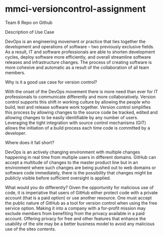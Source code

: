 # mmci-versioncontrol-assignment
Team 6 Repo on Github

Description of Use Case

DevOps is an engineering movement or practice that ties together the development and operations of software – two previously exclusive fields. As a result, IT and software professionals are able to shorten development cycles, deploy software more efficiently, and overall streamline software releases and infrastructure changes. The process of creating software is more cohesive and automatic as a result of the collaboration of all team members. 

Why is it a good use case for version control?

With the onset of the DevOps movement there is more need than ever for IT professionals to communicate differently and more collaboratively.  Version control supports this shift in working culture by allowing the people who build, test and release software work together.  Version control simplifies this process by allowing changes to the source code be tracked, edited and allowing changes to be easily identifiable by any number of users.  Leveraging the tight integration with source control mechanisms (GIT) allows the initiation of a build process each time code is committed by a developer.  

Where does it fall short?

DevOps is an actively changing environment with multiple changes happening in real time from multiple users in different domains.  GitHub can accept a multitude of changes to the master product line but in an environment where such changes are being pushed out to web domains or software code immediately, there is the possibility that changes might be publicly visible before sufficient oversight is applied.  

What would you do differently?
Given the opportunity for malicious use of code, it is imperiative that users of GitHub either protect code with a private account (that is a paid option) or use another resource. One must accept the public nature of GitHub as a tool for version control when using the free service option. Making it into a company with a for-profit mission may exclude members from benefiting from the privacy available in a paid account. Offering privacy for free and other features that enhance the usability of the site may be a better business model to avoid any malicious use of the sites contents.
